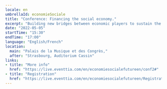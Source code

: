 ```yaml
---
locale: en
umbrellaId: economieSociale
title: "Conference: Financing the social economy."
excerpt: "Building new bridges between economic players to sustain the development of social economy stakeholders."
date: "2022-05-05"
startTime: "15:30"
endTime: "17:00"
language: "English/French"
location:
  main: "Palais de la Musique et des Congrès,"
  after: "Strasbourg, Auditorium Cassin"
links:
- title: "More info"
  href: "https://live.eventtia.com/en/economiesocialefutureen/conf2#"
- title: "Registration"
  href: "https://live.eventtia.com/en/economiesocialefutureen/Registration"
---
```

